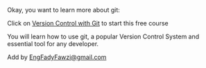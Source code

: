 Okay, you want to learn more about git:

Click on [Version Control with Git](https://www.udacity.com/course/version-control-with-git--ud123) to start this free course

You will learn how to use git, a popular Version Control System and essential tool for any developer.

Add by EngFadyFawzi@gmail.com